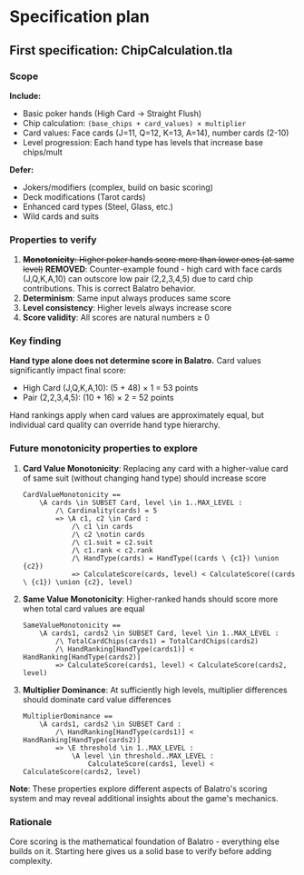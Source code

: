 # Specification plan

## First specification: ChipCalculation.tla

### Scope

**Include:**
- Basic poker hands (High Card → Straight Flush)
- Chip calculation: `(base_chips + card_values) × multiplier`
- Card values: Face cards (J=11, Q=12, K=13, A=14), number cards (2-10)
- Level progression: Each hand type has levels that increase base chips/mult

**Defer:**
- Jokers/modifiers (complex, build on basic scoring)
- Deck modifications (Tarot cards)
- Enhanced card types (Steel, Glass, etc.)
- Wild cards and suits

### Properties to verify

1. ~~**Monotonicity**: Higher poker hands score more than lower ones (at same level)~~ 
   **REMOVED**: Counter-example found - high card with face cards (J,Q,K,A,10) can outscore low pair (2,2,3,4,5) due to card chip contributions. This is correct Balatro behavior.
2. **Determinism**: Same input always produces same score
3. **Level consistency**: Higher levels always increase score
4. **Score validity**: All scores are natural numbers ≥ 0

### Key finding

**Hand type alone does not determine score in Balatro.** Card values significantly impact final score:
- High Card (J,Q,K,A,10): (5 + 48) × 1 = 53 points
- Pair (2,2,3,4,5): (10 + 16) × 2 = 52 points

Hand rankings apply when card values are approximately equal, but individual card quality can override hand type hierarchy.

### Future monotonicity properties to explore

1. **Card Value Monotonicity**: Replacing any card with a higher-value card of same suit (without changing hand type) should increase score
   ```tla
   CardValueMonotonicity ==
       \A cards \in SUBSET Card, level \in 1..MAX_LEVEL :
           /\ Cardinality(cards) = 5
           => \A c1, c2 \in Card :
               /\ c1 \in cards
               /\ c2 \notin cards  
               /\ c1.suit = c2.suit
               /\ c1.rank < c2.rank
               /\ HandType(cards) = HandType((cards \ {c1}) \union {c2})
               => CalculateScore(cards, level) < CalculateScore((cards \ {c1}) \union {c2}, level)
   ```

2. **Same Value Monotonicity**: Higher-ranked hands should score more when total card values are equal
   ```tla
   SameValueMonotonicity ==
       \A cards1, cards2 \in SUBSET Card, level \in 1..MAX_LEVEL :
           /\ TotalCardChips(cards1) = TotalCardChips(cards2)
           /\ HandRanking[HandType(cards1)] < HandRanking[HandType(cards2)]
           => CalculateScore(cards1, level) < CalculateScore(cards2, level)
   ```

3. **Multiplier Dominance**: At sufficiently high levels, multiplier differences should dominate card value differences
   ```tla
   MultiplierDominance ==
       \A cards1, cards2 \in SUBSET Card :
           /\ HandRanking[HandType(cards1)] < HandRanking[HandType(cards2)]
           => \E threshold \in 1..MAX_LEVEL :
               \A level \in threshold..MAX_LEVEL :
                   CalculateScore(cards1, level) < CalculateScore(cards2, level)
   ```

**Note**: These properties explore different aspects of Balatro's scoring system and may reveal additional insights about the game's mechanics.
### Rationale

Core scoring is the mathematical foundation of Balatro - everything else builds on it. Starting here gives us a solid base to verify before adding complexity.